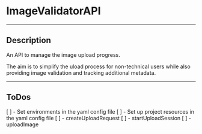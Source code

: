 # ImageValidatorAPI


***
## Description

An API to manage the image upload progress.  

The aim is to simplify the uload process for non-technical users while also providing image validation and tracking additional metadata.

***

## ToDos

[ ] - Set environments in the yaml config file
[ ] - Set up project resources in the yaml config file
[ ] - createUploadRequest
[ ] - startUploadSession
[ ] - uploadImage